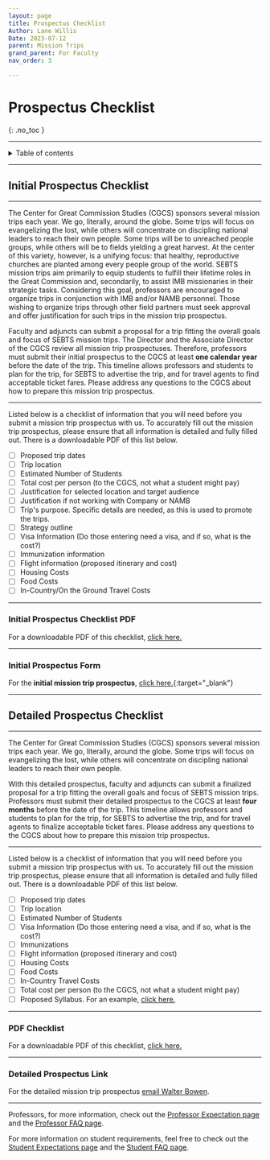 ```yaml
---
layout: page
title: Prospectus Checklist
Author: Lane Willis
Date: 2023-07-12
parent: Mission Trips
grand_parent: For Faculty
nav_order: 3

---
```


# Prospectus Checklist
{: .no_toc }

---

<details closed markdown="block">
  <summary>
    Table of contents
  </summary>
  {: .text-delta }
1. TOC
{:toc}
</details>

---

## Initial Prospectus Checklist

---

The Center for Great Commission Studies (CGCS) sponsors several mission trips each year. We go, literally, around the globe. Some trips will focus on evangelizing the lost, while others will concentrate on discipling national leaders to reach their own people. Some trips will be to unreached people groups, while others will be to fields yielding a great harvest. At the center of this variety, however, is a unifying focus: that healthy, reproductive churches are planted among every people group of the world. SEBTS mission trips aim primarily to equip students to fulfill their lifetime roles in the Great Commission and, secondarily, to assist IMB missionaries in their strategic tasks. Considering this goal, professors are encouraged to organize trips in conjunction with IMB and/or NAMB personnel. Those wishing to organize trips through other field partners must seek approval and offer justification for such trips in the mission trip prospectus.

Faculty and adjuncts can submit a proposal for a trip fitting the overall goals and focus of SEBTS mission trips. The Director and the Associate Director of the CGCS review all mission trip prospectuses. Therefore, professors must submit their initial prospectus to the CGCS at least **one calendar year** before the date of the trip. This timeline allows professors and students to plan for the trip, for SEBTS to advertise the trip, and for travel agents to find acceptable ticket fares. Please address any questions to the CGCS about how to prepare this mission trip prospectus.

---

Listed below is a checklist of information that you will need before you submit a mission trip prospectus with us. To accurately fill out the mission trip prospectus, please ensure that all information is detailed and fully filled out. There is a downloadable PDF of this list below.

- [ ] Proposed trip dates
- [ ] Trip location
- [ ] Estimated Number of Students
- [ ] Total cost per person (to the CGCS, not what a student might pay)
- [ ] Justification for selected location and target audience
- [ ] Justification if not working with Company or NAMB
- [ ] Trip's purpose. Specific details are needed, as this is used to promote the trips.
- [ ] Strategy outline
- [ ] Visa Information (Do those entering need a visa, and if so, what is the cost?)
- [ ] Immunization information
- [ ] Flight information (proposed itinerary and cost)
- [ ] Housing Costs
- [ ] Food Costs
- [ ] In-Country/On the Ground Travel Costs

---

### Initial Prospectus Checklist PDF

For a downloadable PDF of this checklist, [click here.](/files/Initial%20Prospectus%20Checklist.pdf)

---

### Initial Prospectus Form

For the **initial mission trip prospectus**, [click here.](https://www.thecgcs.org/prospectus/){:target="_blank"}

---

## Detailed Prospectus Checklist

---

The Center for Great Commission Studies (CGCS) sponsors several mission trips each year. We go, literally, around the globe. Some trips will focus on evangelizing the lost, while others will concentrate on discipling national leaders to reach their own people.

With this detailed prospectus, faculty and adjuncts can submit a finalized proposal for a trip fitting the overall goals and focus of SEBTS mission trips. Professors must submit their detailed prospectus to the CGCS at least **four months** before the date of the trip. This timeline allows professors and students to plan for the trip, for SEBTS to advertise the trip, and for travel agents to finalize acceptable ticket fares. Please address any questions to the CGCS about how to prepare this mission trip prospectus.

---

Listed below is a checklist of information that you will need before you submit a mission trip prospectus with us. To accurately fill out the mission trip prospectus, please ensure that all information is detailed and fully filled out. There is a downloadable PDF of this list below.

- [ ] Proposed trip dates
- [ ] Trip location
- [ ] Estimated Number of Students
- [ ] Visa Information (Do those entering need a visa, and if so, what is the cost?)
- [ ] Immunizations
- [ ] Flight information (proposed itinerary and cost)
- [ ] Housing Costs
- [ ] Food Costs
- [ ] In-Country Travel Costs
- [ ] Total cost per person (to the CGCS, not what a student might pay)
- [ ] Proposed Syllabus. For an example, [click here.](/files/Mission%20Trip%20Syllabus%20Template.pdf)

---

### PDF Checklist

For a downloadable PDF of this checklist, [click here.](/files/Detailed%20Prospectus%20Checklist.pdf)

---

### Detailed Prospectus Link

For the detailed mission trip prospectus [email Walter Bowen](mailto:wbowen@sebts.edu).

---

Professors, for more information, check out the [Professor Expectation page](/for-faculty/mission-trips-faculty/professor-expectations.html) and the [Professor FAQ page](/for-faculty/mission-trips-faculty/professor-faq.html).

For more information on student requirements, feel free to check out the [Student Expectations page](/for-students/mission-trips/student-expectations.html) and the [Student FAQ page](/for-students/mission-trips/student-faq.html).
